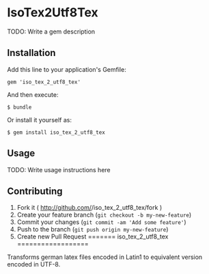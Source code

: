 # IsoTex2Utf8Tex

TODO: Write a gem description

## Installation

Add this line to your application's Gemfile:

    gem 'iso_tex_2_utf8_tex'

And then execute:

    $ bundle

Or install it yourself as:

    $ gem install iso_tex_2_utf8_tex

## Usage

TODO: Write usage instructions here

## Contributing

1. Fork it ( http://github.com/<my-github-username>/iso_tex_2_utf8_tex/fork )
2. Create your feature branch (`git checkout -b my-new-feature`)
3. Commit your changes (`git commit -am 'Add some feature'`)
4. Push to the branch (`git push origin my-new-feature`)
5. Create new Pull Request
=======
iso_tex_2_utf8_tex
==================

Transforms german latex files encoded in Latin1 to equivalent version encoded in UTF-8. 

